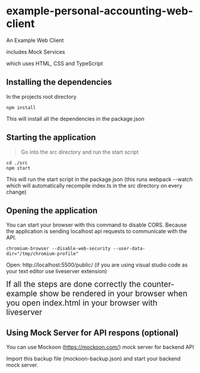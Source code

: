 # example-personal-accounting-web-client
An Example Web Client 

includes Mock Services

which uses HTML, CSS and TypeScript

## Installing the dependencies

In the projects root directory

```
npm install
```

This will install all the dependencies in the package.json

## Starting the application

> Go into the src directory and run the start script

```
cd ./src
npm start
```
This will run the start script in the package.json (this runs webpack --watch which will automatically recompile index.ts in the src directory on every change)

## Opening the application

You can start your browser with this command to disable CORS. Because the application is sending localhost api requests to communicate with the API.
```
chromium-browser --disable-web-security --user-data-dir="/tmp/chromium-profile"
```

Open: http://localhost:5500/public/ (if you are using visual studio code as your text editor use liveserver extension)

<p>
<span style="font-size: 1.3rem"> 
If all the steps are done correctly the counter-example  show be rendered  in your browser when you open index.html in your browser with liveserver
</span> <br/>

## Using Mock Server for API respons (optional)

You can use Mockoon (https://mockoon.com/) mock server for backend API
  
Import this backup file (mockoon-backup.json) and start your backend mock server.
